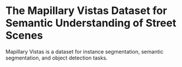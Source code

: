 # The Mapillary Vistas Dataset for Semantic Understanding of Street Scenes

Mapillary Vistas is a dataset for instance segmentation, semantic segmentation, and object detection tasks.